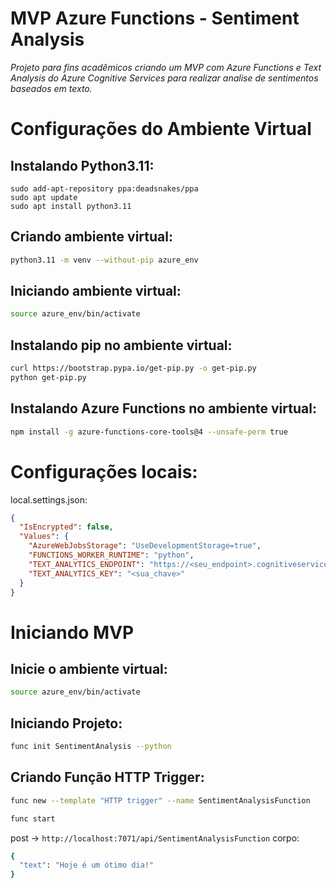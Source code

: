 # MVP Azure Functions - Sentiment Analysis
_Projeto para fins acadêmicos criando um MVP com Azure Functions e Text Analysis do Azure Cognitive Services para realizar analise de sentimentos baseados em texto._

# Configurações do Ambiente Virtual

## Instalando Python3.11:
```bash:
sudo add-apt-repository ppa:deadsnakes/ppa
sudo apt update
sudo apt install python3.11
```
## Criando ambiente virtual:
```bash
python3.11 -m venv --without-pip azure_env
```

## Iniciando ambiente virtual:
```bash
source azure_env/bin/activate
```

## Instalando pip no ambiente virtual:
```bash
curl https://bootstrap.pypa.io/get-pip.py -o get-pip.py
python get-pip.py
```

## Instalando Azure Functions no ambiente virtual:
```bash
npm install -g azure-functions-core-tools@4 --unsafe-perm true
```

# Configurações locais:

local.settings.json:
```json
{
  "IsEncrypted": false,
  "Values": {
    "AzureWebJobsStorage": "UseDevelopmentStorage=true",
    "FUNCTIONS_WORKER_RUNTIME": "python",
    "TEXT_ANALYTICS_ENDPOINT": "https://<seu_endpoint>.cognitiveservices.azure.com/",
    "TEXT_ANALYTICS_KEY": "<sua_chave>"
  }
}
```

# Iniciando MVP

## Inicie o ambiente virtual:
```bash
source azure_env/bin/activate
```

## Iniciando Projeto:
```bash
func init SentimentAnalysis --python
```

## Criando Função HTTP Trigger:
```bash
func new --template "HTTP trigger" --name SentimentAnalysisFunction
```

```bash
func start
```

post -> `http://localhost:7071/api/SentimentAnalysisFunction`
corpo:
```bash
{
  "text": "Hoje é um ótimo dia!"
}
```

